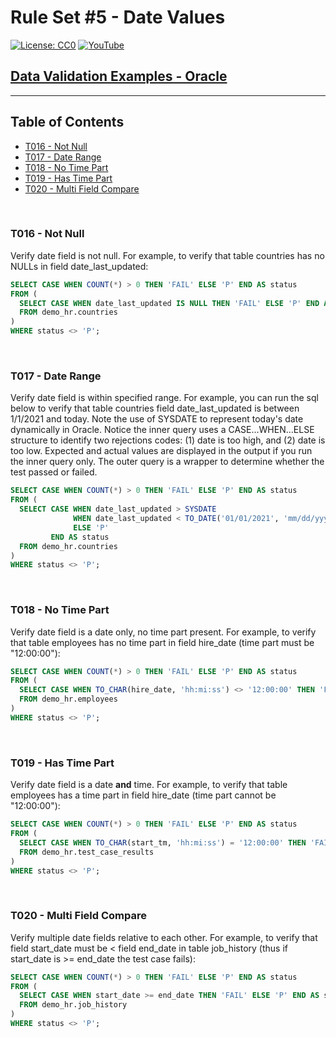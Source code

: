 # Rule Set #5 - Date Values
[![License: CC0](https://img.shields.io/badge/License-CC0-red)](LICENSE "Creative Commons Zero License by DataResearchLabs (effectively = Public Domain")
[![YouTube](https://img.shields.io/badge/YouTube-DataResearchLabs-brightgreen)](http://www.DataResearchLabs.com)
## [Data Validation Examples - Oracle](https://github.com/DataResearchLabs/sql_scripts/blob/main/data_validation_scripts.md)

---

## Table of Contents
 - <a href="#t016">T016 - Not Null</a>
 - <a href="#t017">T017 - Date Range</a>
 - <a href="#t018">T018 - No Time Part</a>
 - <a href="#t019">T019 - Has Time Part</a>
 - <a href="#t020">T020 - Multi Field Compare</a>
<br>


<a id="t016" class="anchor" href="#t016" aria-hidden="true"> </a>
### T016 - Not Null
Verify date field is not null.  For example, to verify that table countries has no NULLs in field date_last_updated:
```sql
SELECT CASE WHEN COUNT(*) > 0 THEN 'FAIL' ELSE 'P' END AS status
FROM (
  SELECT CASE WHEN date_last_updated IS NULL THEN 'FAIL' ELSE 'P' END AS status
  FROM demo_hr.countries
)
WHERE status <> 'P';
```
<br>


<a id="t017" class="anchor" href="#t017" aria-hidden="true"> </a>
### T017 - Date Range
Verify date field is within specified range.  For example, you can run the sql below to verify that table countries field date_last_updated is between 1/1/2021 and today.  Note the use of SYSDATE to represent today's date dynamically in Oracle.  Notice the inner query uses a CASE...WHEN...ELSE structure to identify two rejections codes: (1) date is too high, and (2) date is too low.  Expected and actual values are displayed in the output if you run the inner query only.  The outer query is a wrapper to determine whether the test passed or failed.
```sql
SELECT CASE WHEN COUNT(*) > 0 THEN 'FAIL' ELSE 'P' END AS status
FROM (
  SELECT CASE WHEN date_last_updated > SYSDATE                             THEN 'REJ-01: Field date_last_updated cannot be in the future|exp<=' || CAST(SYSDATE AS VARCHAR2(20)) || '|act=' || CAST(date_last_updated AS VARCHAR2(20))
              WHEN date_last_updated < TO_DATE('01/01/2021', 'mm/dd/yyyy') THEN 'REJ-02: Field date_last_updated cannot be too old|exp>=1/1/2021|act=' || CAST(date_last_updated AS VARCHAR2(20))
              ELSE 'P'
         END AS status
  FROM demo_hr.countries
)
WHERE status <> 'P';
```
<br>


<a id="t018" class="anchor" href="#t018" aria-hidden="true"> </a>
### T018 - No Time Part
Verify date field is a date only, no time part present.  For example, to verify that table employees has no time part in field hire_date (time part must be "12:00:00"):
```sql
SELECT CASE WHEN COUNT(*) > 0 THEN 'FAIL' ELSE 'P' END AS status
FROM (
  SELECT CASE WHEN TO_CHAR(hire_date, 'hh:mi:ss') <> '12:00:00' THEN 'FAIL' ELSE 'P' END AS status
  FROM demo_hr.employees
)
WHERE status <> 'P';
```
<br>


<a id="t019" class="anchor" href="#t019" aria-hidden="true"> </a>
### T019 - Has Time Part
Verify date field is a date **and** time.  For example, to verify that table employees has a time part in field hire_date (time part cannot be "12:00:00"):
```sql
SELECT CASE WHEN COUNT(*) > 0 THEN 'FAIL' ELSE 'P' END AS status
FROM (
  SELECT CASE WHEN TO_CHAR(start_tm, 'hh:mi:ss') = '12:00:00' THEN 'FAIL' ELSE 'P' END AS status
  FROM demo_hr.test_case_results
)
WHERE status <> 'P';
```
<br>


<a id="t020" class="anchor" href="#t020" aria-hidden="true"> </a>
### T020 - Multi Field Compare
Verify multiple date fields relative to each other.  For example, to verify that field start_date must be < field end_date in table job_history (thus if start_date is >= end_date the test case fails):
```sql
SELECT CASE WHEN COUNT(*) > 0 THEN 'FAIL' ELSE 'P' END AS status
FROM (
  SELECT CASE WHEN start_date >= end_date THEN 'FAIL' ELSE 'P' END AS status
  FROM demo_hr.job_history
)
WHERE status <> 'P';
```
<br>
